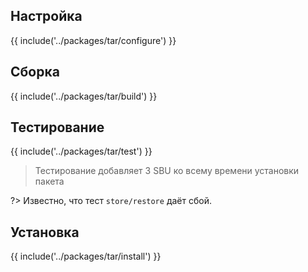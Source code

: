 <pkg :name="'tar'" instsize showsbu2></pkg>

## Настройка

{{ include('../packages/tar/configure') }}

## Сборка

{{ include('../packages/tar/build') }}

## Тестирование

{{ include('../packages/tar/test') }}

> Тестирование добавляет 3 SBU ко всему времени установки пакета

?> Известно, что тест `store/restore` даёт сбой.

## Установка

{{ include('../packages/tar/install') }}

<script>
	new Vue({ el: '#main' })
</script>
